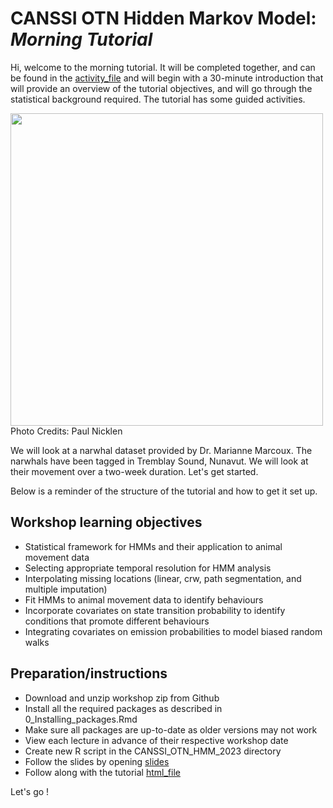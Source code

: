 # CANSSI OTN Hidden Markov Model: *Morning Tutorial*

Hi, welcome to the morning tutorial. It will be completed together, and can be found in the [activity_file](./Morning_Tutorial/Activity/Tutorial_Narwhal_morning_activity.Rmd) and will begin with a 30-minute introduction that will provide an overview of the tutorial objectives, and will go through the statistical background required. The tutorial has some guided activities.

<img src="PaulNicklen.jpeg" width="500"> 
Photo Credits: Paul Nicklen 


We will look at a narwhal dataset provided by Dr. Marianne Marcoux. The narwhals have been tagged in Tremblay Sound, Nunavut. We will look at their movement over a two-week duration. Let's get started.

Below is a reminder of the structure of the tutorial and how to get it set up. 
## Workshop learning objectives

- Statistical framework for HMMs and their application to animal movement data
- Selecting appropriate temporal resolution for HMM analysis
- Interpolating missing locations (linear, crw, path segmentation, and multiple imputation)
- Fit HMMs to animal movement data to identify behaviours
- Incorporate covariates on state transition probability to identify conditions that promote different behaviours
- Integrating covariates on emission probabilities to model biased random walks 


## Preparation/instructions

- Download and unzip workshop zip from Github
- Install all the required packages as described in 0_Installing_packages.Rmd
- Make sure all packages are up-to-date as older versions may not work
- View each lecture in advance of their respective workshop date
- Create new R script in the CANSSI_OTN_HMM_2023 directory
- Follow the slides by opening  [slides](./presentation_slides.pdf)
- Follow along with the tutorial [html_file](./Narwhal/Tutorial_Narwhal_morning.html)

Let's go !
